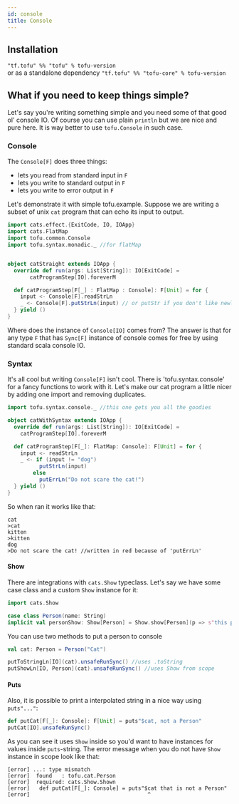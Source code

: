 ```yaml
---
id: console
title: Console
---
```

## Installation
`"tf.tofu" %% "tofu" % tofu-version`  
or as a standalone dependency 
`"tf.tofu" %% "tofu-core" % tofu-version`  

## What if you need to keep things simple?

Let's say you're writing something simple and you need some of that good ol' console IO. Of course you can use plain `println` but we are nice and pure here. It is way better to use `tofu.Console` in such case.

### Console

The `Console[F]` does three things:

* lets you read from standard input in `F`
* lets you write to standard output in `F`
* lets you write to error output in `F`

Let's demonstrate it with simple tofu.example.
Suppose we are writing a subset of unix `cat` program that can echo its input to output.

```scala
import cats.effect.{ExitCode, IO, IOApp}
import cats.FlatMap
import tofu.common.Console
import tofu.syntax.monadic._ //for flatMap


object catStraight extends IOApp {
  override def run(args: List[String]): IO[ExitCode] = 
       catProgramStep[IO].foreverM

  def catProgramStep[F[_] : FlatMap : Console]: F[Unit] = for {
    input <- Console[F].readStrLn 
    _ <- Console[F].putStrLn(input) // or putStr if you don't like newlines
  } yield ()
}
```

Where does the instance of `Console[IO]` comes from? 
The answer is that for any type `F` that has `Sync[F]` instance of console comes for free by using standard scala console IO.

### Syntax

It's all cool but writing `Console[F]` isn't cool. There is 'tofu.syntax.console' for a fancy functions to work with it.
Let's make our cat program a little nicer by adding one import and removing duplicates.

```scala
import tofu.syntax.console._ //this one gets you all the goodies

object catWithSyntax extends IOApp {
  override def run(args: List[String]): IO[ExitCode] =
    catProgramStep[IO].foreverM

  def catProgramStep[F[_]: FlatMap: Console]: F[Unit] = for {
    input <- readStrLn
    _ <- if (input != "dog")
          putStrLn(input)
        else
          putErrLn("Do not scare the cat!")
  } yield ()
}
```

So when ran it works like that:

```
cat
>cat
kitten
>kitten
dog
>Do not scare the cat! //written in red because of 'putErrLn'
```

#### Show

There are integrations with `cats.Show` typeclass.
Let's say we have some case class and a custom `Show` instance for it:

```scala
import cats.Show

case class Person(name: String)
implicit val personShow: Show[Person] = Show.show[Person](p => s"this person has name ${p.name}")
```

You can use two methods to put a person to console

```scala
val cat: Person = Person("Cat")

putToStringLn[IO](cat).unsafeRunSync() //uses .toString 
putShowLn[IO, Person](cat).unsafeRunSync() //uses Show from scope
```

#### Puts

Also, it is possible to print a interpolated string in a nice way using `puts"..."`:
```scala
def putCat[F[_]: Console]: F[Unit] = puts"$cat, not a Person"
putCat[IO].unsafeRunSync()
```
As you can see it uses `Show` inside so you'd want to have instances for values inside `puts`-string.
The error message when you do not have `Show` instance in scope look like that:
```sbtshell
[error] ...: type mismatch
[error]  found   : tofu.cat.Person
[error]  required: cats.Show.Shown
[error]   def putCat[F[_]: Console] = puts"$cat that is not a Person"
[error]                                     ^
```


